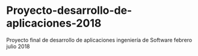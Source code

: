 # Proyecto-desarrollo-de-aplicaciones-2018
Proyecto final de desarrollo de aplicaciones ingeniería de Software febrero julio 2018
